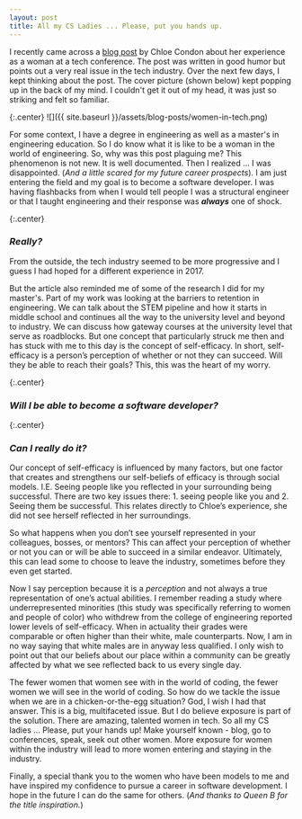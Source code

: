```yaml
---
layout: post
title: All my CS Ladies ... Please, put you hands up.
---
```


I recently came across a [blog post](https://shift.newco.co/what-its-like-to-be-a-woman-at-a-tech-conference-8a1a299ac82b) by Chloe Condon about her experience as a woman at a tech conference. The post was written in good humor but points out a very real issue in the tech industry. Over the next few days, I kept thinking about the post. The cover picture (shown below) kept popping up in the back of my mind. I couldn't get it out of my head, it was just so striking and felt so familiar.

{:.center}
![]({{ site.baseurl }}/assets/blog-posts/women-in-tech.png)


For some context, I have a degree in engineering as well as a master's in engineering education. So I do know what it is like to be a woman in the world of engineering. So, why was this post plaguing me? This phenomenon is not new. It is well documented. Then I realized ...  I was disappointed. (*And a little scared for my future career prospects*). I am just entering the field and my goal is to become a software developer. I was having flashbacks from when I would tell people I was a structural engineer or that I taught engineering and their response was **_always_** one of shock.

{:.center}
### *Really?*

From the outside, the tech industry seemed to be more progressive and I guess I had hoped for a different experience in 2017.

But the article also reminded me of some of the research I did for my master's. Part of my work was looking at the barriers to retention in engineering. We can talk about the STEM pipeline and how it starts in middle school and continues all the way to the university level and beyond to industry. We can discuss how gateway courses at the university level that serve as roadblocks. But one concept that particularly struck me then and has stuck with me to this day is the concept of self-efficacy. In short, self-efficacy is a person’s perception of whether or not they can succeed. Will they be able to reach their goals? This, this was the heart of my worry.

{:.center}
### *Will I be able to become a software developer?*

{:.center}
### *Can I really do it?*

Our concept of self-efficacy is influenced by many factors, but one factor that creates and strengthens our self-beliefs of efficacy is through social models. I.E. Seeing people like you reflected in your surrounding being successful. There are two key issues there: 1. seeing people like you and 2. Seeing them be successful. This relates directly to Chloe’s experience, she did not see herself reflected in her surroundings.

So what happens when you don’t see yourself represented in your colleagues, bosses, or mentors? This can affect your perception of whether or not you can or will be able to succeed in a similar endeavor. Ultimately, this can lead some to choose to leave the industry, sometimes before they even get started.

Now I say perception because it is a *perception* and not always a true representation of one’s actual abilities. I remember reading a study where underrepresented minorities (this study was specifically referring to women and people of color) who withdrew from the college of engineering reported lower levels of self-efficacy. When in actuality their grades were comparable or often higher than their white, male counterparts. Now, I am in no way saying that white males are in anyway less qualified. I only wish to point out that our beliefs about our place within a community can be greatly affected by what we see reflected back to us every single day.

The fewer women that women see with in the world of coding, the fewer women we will see in the world of coding. So how do we tackle the issue when we are in a chicken-or-the-egg situation? God, I wish I had that answer. This is a big, multifaceted issue. But I do believe exposure is part of the solution. There are amazing, talented women in tech. So all my CS ladies ... Please, put your hands up! Make yourself known - blog, go to conferences, speak, seek out other women. More exposure for women within the industry will lead to more women entering and staying in the industry.

Finally, a special thank you to the women who have been models to me and have inspired my confidence to pursue a career in software development. I hope in the future I can do the same for others. (*And thanks to Queen B for the title inspiration.*)
